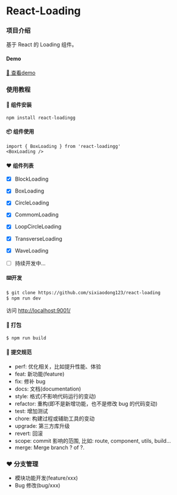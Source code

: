 # React-Loading

### 项目介绍

基于 React 的 Loading 组件。

#### Demo

  [🎉 查看demo](http://139.196.82.33:8080/iframe.html?id=demo--demo)

### 使用教程

#### 🎉 组件安装

```
npm install react-loadingg
```

#### 📦 组件使用

```
import { BoxLoading } from 'react-loadingg'
<BoxLoading />
```

#### ❤️  组件列表

- [x]  BlockLoading 
- [x]  BoxLoading
- [x]  CircleLoading
- [x]  CommomLoading
- [x]  LoopCircleLoading
- [x]  TransverseLoading
- [x]  WaveLoading
- [ ]  持续开发中...


####  ⌨️开发

```bash
$ git clone https://github.com/sixiaodong123/react-loading
$ npm run dev
```
访问 [http://localhost:9001/](http://localhost:9001/)

#### 🔨 打包

```bash
$ npm run build
```

#### 🤝 提交规范

- perf: 优化相关，比如提升性能、体验
- feat: 新功能(feature)
- fix: 修补 bug
- docs: 文档(documentation)
- style: 格式(不影响代码运行的变动)
- refactor: 重构(即不是新增功能，也不是修改 bug 的代码变动)
- test: 增加测试
- chore: 构建过程或辅助工具的变动
- upgrade: 第三方库升级
- revert: 回滚
- scope: commit 影响的范围, 比如: route, component, utils, build...
- merge: Merge branch ? of ?.

### ❤️ 分支管理

- 模块功能开发(feature/xxx)
- Bug 修改(bug/xxx)
